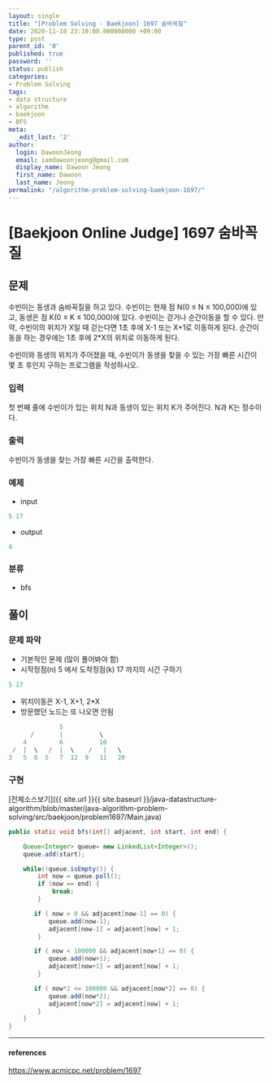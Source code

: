 ```yaml
---
layout: single
title: "[Problem Solving - Baekjoon] 1697 숨바꼭질"
date: 2020-11-10 23:10:00.000000000 +09:00
type: post
parent_id: '0'
published: true
password: ''
status: publish
categories:
- Problem Solving
tags:
- data structure
- algorithm
- baekjoon
- BFS
meta:
  _edit_last: '2'
author:
  login: DawoonJeong
  email: iamdawoonjeong@gmail.com
  display_name: Dawoon Jeong
  first_name: Dawoon
  last_name: Jeong
permalink: "/algorithm-problem-solving-baekjoon-1697/"
---
```

# [Baekjoon Online Judge] 1697 숨바꼭질

## 문제
수빈이는 동생과 숨바꼭질을 하고 있다. 수빈이는 현재 점 N(0 ≤ N ≤ 100,000)에 있고, 동생은 점 K(0 ≤ K ≤ 100,000)에 있다. 수빈이는 걷거나 순간이동을 할 수 있다. 만약, 수빈이의 위치가 X일 때 걷는다면 1초 후에 X-1 또는 X+1로 이동하게 된다. 순간이동을 하는 경우에는 1초 후에 2*X의 위치로 이동하게 된다.

수빈이와 동생의 위치가 주어졌을 때, 수빈이가 동생을 찾을 수 있는 가장 빠른 시간이 몇 초 후인지 구하는 프로그램을 작성하시오.

### 입력
첫 번째 줄에 수빈이가 있는 위치 N과 동생이 있는 위치 K가 주어진다. N과 K는 정수이다.

### 출력
수빈이가 동생을 찾는 가장 빠른 시간을 출력한다.

### 예제

- input

```java
5 17
```

- output

```java
4
```

### 분류
- bfs

## 풀이

### 문제 파악

- 기본적인 문제 (많이 풀어봐야 함)
- 시작정점(n) 5 에서 도착정점(k) 17 까지의 시간 구하기

```java
5 17
```

- 위치이동은 X-1, X+1, 2*X
- 방문했던 노드는 또 나오면 안됨

```java
              5
      /       |          \
    4         6          10
 /  |  \   /  |  \    /   |   \
3   5  8  5   7  12  9   11   20
 ```


### 구현

[전체소스보기]({{ site.url }}{{ site.baseurl }}/java-datastructure-algorithm/blob/master/java-algorithm-problem-solving/src/baekjoon/problem1697/Main.java)

```java
public static void bfs(int[] adjacent, int start, int end) {

    Queue<Integer> queue= new LinkedList<Integer>();
    queue.add(start);

    while(!queue.isEmpty()) {
        int now = queue.poll();
        if (now == end) {
            break;
        }

       if ( now > 0 && adjacent[now-1] == 0) {
           queue.add(now-1);
           adjacent[now-1] = adjacent[now] + 1;
        }

       if ( now < 100000 && adjacent[now+1] == 0) {
           queue.add(now+1);
           adjacent[now+1] = adjacent[now] + 1;
        }

       if ( now*2 <= 100000 && adjacent[now*2] == 0) {
           queue.add(now*2);
           adjacent[now*2] = adjacent[now] + 1;
        }
    }
}
```

---
#### references
<https://www.acmicpc.net/problem/1697>
